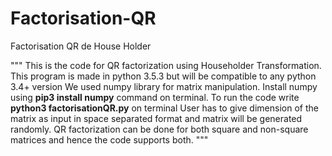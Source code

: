 # Factorisation-QR
Factorisation QR  de House Holder

"""
This is the code for QR factorization using Householder Transformation.
This program is made in python 3.5.3 but will be compatible to any python 3.4+ version
We used numpy library for matrix manipulation.
Install numpy using **pip3 install numpy** command on terminal.
To run the code write **python3 factorisationQR.py** on terminal
User has to give dimension of the matrix as input in space separated format and matrix will be generated randomly.
QR factorization can be done for both square and non-square matrices and hence the code supports both.
"""
